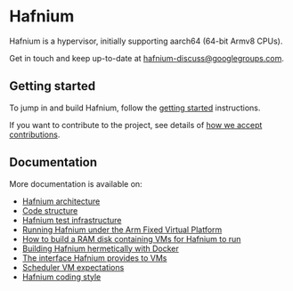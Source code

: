 # Hafnium

Hafnium is a hypervisor, initially supporting aarch64 (64-bit Armv8 CPUs).

Get in touch and keep up-to-date at
[hafnium-discuss@googlegroups.com](https://groups.google.com/forum/#!forum/hafnium-discuss).

## Getting started

To jump in and build Hafnium, follow the
[getting started](docs/GettingStarted.md) instructions.

If you want to contribute to the project, see details of
[how we accept contributions](CONTRIBUTING.md).

## Documentation

More documentation is available on:

*   [Hafnium architecture](docs/Architecture.md)
*   [Code structure](docs/CodeStructure.md)
*   [Hafnium test infrastructure](docs/Testing.md)
*   [Running Hafnium under the Arm Fixed Virtual Platform](docs/FVP.md)
*   [How to build a RAM disk containing VMs for Hafnium to run](docs/HafniumRamDisk.md)
*   [Building Hafnium hermetically with Docker](docs/HermeticBuild.md)
*   [The interface Hafnium provides to VMs](docs/VmInterface.md)
*   [Scheduler VM expectations](docs/SchedulerExpectations.md)
*   [Hafnium coding style](docs/StyleGuide.md)
